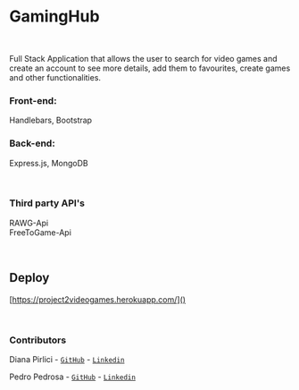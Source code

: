# GamingHub

<br>


Full Stack Application that allows the user to search for video games and create an account to see more details, add them to favourites, create games and other functionalities.

### Front-end: 
Handlebars, Bootstrap
<br>

### Back-end: 
Express.js, MongoDB

<!-- ## Description


Website that search for all types of free video-games(PC, Xbox, Playstation, Mobile, etc) using RAWG API.
Adding games to a favorite list on the user's profile.
Updating the list/ removing games from the list.
Making another search just for best games of 2022 based on Metacritics.
Another search for either a random gamne/ best games ranked by user's likes (STILL NOT DECIDED YET)




<br>

## User Stories

- **404** - As a user I want to see a nice 404 page when I go to a page that doesn’t exist so that I know it was my fault
- **500** - As a user I want to see a nice error page when the super team screws it up so that I know that is not my fault
- **homepage** - As a user I want to be able to search for a game and filter the game on the search bar(shooter, strategy etc). Visualize the results.
- **sign up** - As a user I want to sign up on the web page so that I can create a list of favorite games, adding games and remove them.
- **login** - As a user I want to be able to log in on the web page so that I can get back to my account
- **logout** - As a user I want to be able to log out from the web page so that I can make sure no one will access my account
- **favorite list** - As a user I want to see the list of my favorite and delete them.
- **edit user** - As a user I want to be able to edit my profile.
- **result** - As a user I want to see the list of games filtered by my preferences.
- **games listing** - As a user I want to see more details of the games, be able to visit their website and save it as favorites.



<br>



## Server Routes (Back-end):



| **Method** | **Route**                          | **Description**                                              | Request  - Body                                          |
| ---------- | ---------------------------------- | ------------------------------------------------------------ | -------------------------------------------------------- |
| `GET`      | `/`                                | Main page route.  Renders home `index` view.                 |                                                          |
| `GET`      | `/login`                           | Renders `login` form view.                                   |                                                          |
| `POST`     | `/login`                           | Sends Login form data to the server.                         | { email, password }                                      |
| `GET`      | `/signup`                          | Renders `signup` form view.                                  |                                                          |
| `POST`     | `/signup`                          | Sends Sign Up info to the server and creates user in the DB. | { username, email, password  }                                    |
| `GET`      | `/private/edit-profile`            | Private route. Renders `edit-profile` form view.             |                                                          |
| `PUT`      | `/private/edit-profile`            | Private route. Sends edit-profile info to server and updates user in DB. | { email, password, username, [imageUrl] } |
| `GET`      | `/private/favorites`               | Private route. Render the `favorites` view.                  |                                                          |
| `POST`     | `/private/favorites/`              | Private route. Adds a new favorite for the current user.     | { name, imageURL, genre, description, websiteURL, }                                 |
| `DELETE`   | `/private/favorites/:gameId` | Private route. Deletes the existing game from the current user. |                                                          |
| `GET`      | `/video-games`                     | Renders `game-list` view.                              |                                                          |
| `GET`      | `/games/details/:id`         | Renders `games-details` view for the particular restaurant. |                                                          |
 -->






<!-- ## Models

User model

```javascript
{
  username: String,
  email: String,
  password: String,
  games: [GamesId],
  profilePic: Schema.Types.ObjectId
}

```



Games model

```javascript
{
  title: String,
  genre: String,
  platform: String,
  publisher: String,
  description: String, 
  game_URL: String, 
  image: String,
  rating: Number,
  release_date: String 
  user_created_game: {
    type: boolean, 
    default: false
  }

}

``` -->



<br>

### Third party API's

RAWG-Api 
<br>
FreeToGame-Api




<!-- ## Packages
Axios,  -->






<!-- ## Backlog

[See the Trello board.](https://trello.com/b/Ni3giVKf/ironhackproject)
 -->


<br>



## Deploy



<!-- ### Git

The url to your repository and to your deployed project

[https://github.com/PrPedrosa/Project2-express-App/tree/dev]() -->

[https://project2videogames.herokuapp.com/]()



<br>



<!-- ### Slides

The url to your presentation slides

[Slides Link](https://docs.google.com/presentation/d/1P5FIi0vHZBUcgUtmt1M4_lLCO5dwdJ4UOgtJa4ehGfk/edit?usp=sharing) -->

### Contributors
Diana Pirlici - [`GitHub`](https://github.com/DianaMariaa98) - [`Linkedin`](https://www.linkedin.com/in/diana-pirlici/)

Pedro Pedrosa - [`GitHub`](https://github.com/PrPedrosa) - [`Linkedin`](https://www.linkedin.com/in/prpedrosa/)